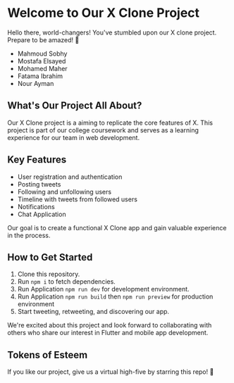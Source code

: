 # Welcome to Our X Clone Project

Hello there, world-changers! You've stumbled upon our X clone project. Prepare to be amazed! 🚀


- Mahmoud Sobhy
- Mostafa Elsayed
- Mohamed Maher
- Fatama Ibrahim
- Nour Ayman

## What's Our Project All About?

Our X Clone project is a aiming to replicate the core features of X. This project is part of our college coursework and serves as a learning experience for our team in web development.


## Key Features

- User registration and authentication
- Posting tweets
- Following and unfollowing users
- Timeline with tweets from followed users
- Notifications
- Chat Application

Our goal is to create a functional X Clone app and gain valuable experience in the process.


## How to Get Started

1. Clone this repository.
2. Run `npm i` to fetch dependencies.
3. Run Application `npm run dev` for development environment.
4. Run Application `npm run build` then `npm run preview` for production environment
5. Start tweeting, retweeting, and discovering our app.


We're excited about this project and look forward to collaborating with others who share our interest in Flutter and mobile app development.
## Tokens of Esteem

If you like our project, give us a virtual high-five by starring this repo! 🌟
